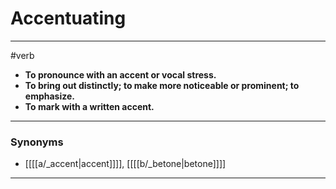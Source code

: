 # Accentuating
---
#verb
- **To pronounce with an accent or vocal stress.**
- **To bring out distinctly; to make more noticeable or prominent; to emphasize.**
- **To mark with a written accent.**
---
### Synonyms
- [[[[a/_accent|accent]]]], [[[[b/_betone|betone]]]]
---
